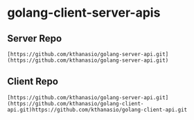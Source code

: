 # golang-client-server-apis

## Server Repo
```[https://github.com/kthanasio/golang-server-api.git](https://github.com/kthanasio/golang-server-api.git)```

## Client Repo
```[https://github.com/kthanasio/golang-server-api.git](https://github.com/kthanasio/golang-client-api.git)https://github.com/kthanasio/golang-client-api.git```

